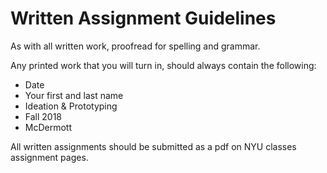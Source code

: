 # Written Assignment Guidelines

As with all written work, proofread for spelling and grammar. 

Any printed work that you will turn in, should always contain the following:

*   Date
*   Your first and last name
*   Ideation &amp; Prototyping
*   Fall 2018
*   McDermott

All written assignments should be submitted as a pdf on NYU classes assignment pages. 




